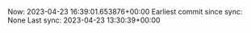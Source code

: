 Now: 2023-04-23 16:39:01.653876+00:00 Earliest commit since sync: None Last sync: 2023-04-23 13:30:39+00:00
